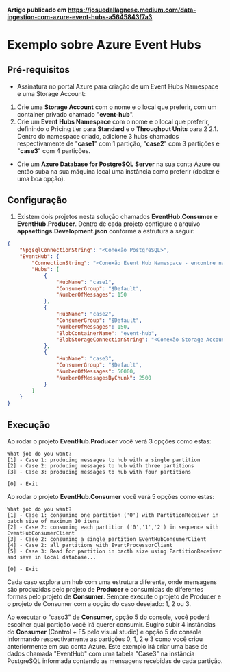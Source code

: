 #### Artigo publicado em https://josuedallagnese.medium.com/data-ingestion-com-azure-event-hubs-a5645843f7a3

# Exemplo sobre Azure Event Hubs

## Pré-requisitos
- Assinatura no portal Azure para criação de um Event Hubs Namespace e uma Storage Account:

1. Crie uma **Storage Account** com o nome e o local que preferir, com um container privado chamado "**event-hub**".
2. Crie um **Event Hubs Namespace** com o nome e o local que preferir, definindo o Pricing tier para **Standard** e o **Throughput Units** para 2
2.1. Dentro do namespace criado, adicione 3 hubs chamados respectivamente de "**case1**" com 1 partição, "**case2**" com 3 partições e "**case3**" com 4 partições.

- Crie um **Azure Database for PostgreSQL Server** na sua conta Azure ou então suba na sua máquina local uma instância como preferir (docker é uma boa opção).

## Configuração

1. Existem dois projetos nesta solução chamados **EventHub.Consumer** e **EventHub.Producer**.
   Dentro de cada projeto configure o arquivo **appsettings.Development.json** conforme a estrutura a seguir:
```json
{
    "NpgsqlConnectionString": "<Conexão PostgreSQL>",
    "EventHub": {
        "ConnectionString": "<Conexão Event Hub Namespace - encontre na sessão Shared access policies dentro do Namespace do Event Hub criado>",
        "Hubs": [
            {
                "HubName": "case1",
                "ConsumerGroup": "$Default",
                "NumberOfMessages": 150
            },
            {
                "HubName": "case2",
                "ConsumerGroup": "$Default",
                "NumberOfMessages": 150,
                "BlobContainerName": "event-hub",
                "BlobStorageConnectionString": "<Conexão Storage Account>"
            },
            {
                "HubName": "case3",
                "ConsumerGroup": "$Default",
                "NumberOfMessages": 50000,
                "NumberOfMessagesByChunk": 2500
            }
        ]
    }
}
```

## Execução
Ao rodar o projeto **EventHub.Producer** você verá 3 opções como estas:
```
What job do you want?
[1] - Case 1: producing messages to hub with a single partition
[2] - Case 2: producing messages to hub with three partitions
[3] - Case 3: producing messages to hub with four partitions

[0] - Exit
```

Ao rodar o projeto **EventHub.Consumer** você verá 5 opções como estas:
```
What job do you want?
[1] - Case 1: consuming one partition ('0') with PartitionReceiver in batch size of maximum 10 itens
[2] - Case 2: consuming each partition ('0','1','2') in sequence with EventHubConsumerClient
[3] - Case 2: consuming a single partition EventHubConsumerClient
[4] - Case 2: all partitions with EventProcessorClient
[5] - Case 3: Read for partition in bacth size using PartitionReceiver and save in local database...

[0] - Exit
```

Cada caso explora um hub com uma estrutura diferente, onde mensagens são produzidas pelo projeto de **Producer** e
consumidas de diferentes formas pelo projeto de **Consumer**. 
Sempre execute o projeto de Producer e o projeto de Consumer com a opção do caso desejado: 1, 2 ou 3.

Ao executar o "caso3" de **Consumer**, opção 5 do console, você poderá escolher qual partição você irá querer consumir.
Sugiro subir 4 instâncias do **Consumer** (Control + F5 pelo visual studio) e opção 5 do console informando respectivamente as partições 0, 1, 2 e 3 como você criou anteriormente em sua conta Azure.
Este exemplo irá criar uma base de dados chamada "EventHub" com uma tabela "Case3" na instância PostgreSQL informada contendo as mensagens recebidas de cada partição.